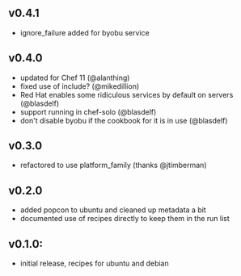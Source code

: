 ## v0.4.1
* ignore_failure added for byobu service

## v0.4.0
* updated for Chef 11 (@alanthing)
* fixed use of include? (@mikedillion)
* Red Hat enables some ridiculous services by default on servers (@blasdelf)
* support running in chef-solo (@blasdelf)
* don't disable byobu if the cookbook for it is in use (@blasdelf)

## v0.3.0
* refactored to use platform_family (thanks @jtimberman)

## v0.2.0

* added popcon to ubuntu and cleaned up metadata a bit
* documented use of recipes directly to keep them in the run list

## v0.1.0:

* initial release, recipes for ubuntu and debian

